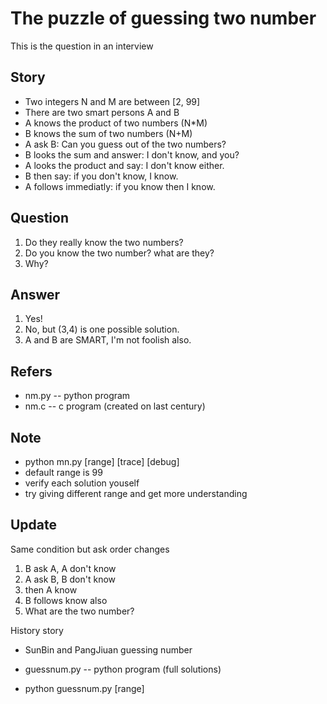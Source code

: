 The puzzle of guessing two number
======

This is the question in an interview

Story
------
* Two integers N and  M are between [2, 99]
* There are two smart persons A and B
* A knows the product of two numbers (N*M)
* B knows the sum of two numbers (N+M)
* A ask B: Can you guess out of the two numbers?
* B looks the sum and answer: I don't know, and you?
* A looks the product and say: I don't know either.
* B then say: if you don't know, I know.
* A follows immediatly: if you know then I know.

Question
-----
1. Do they really know the two numbers? 
2. Do you know the two number? what are they?
3. Why?

Answer
-----
1. Yes!
2. No, but (3,4) is one possible solution.
3. A and B are SMART, I'm not foolish also.

Refers
-----
- nm.py -- python program
- nm.c  -- c program (created on last century)

Note
-----
* python mn.py [range] [trace] [debug]
* default range is 99
* verify each solution youself
* try giving different range and get more understanding  

Update
-----
Same condition but ask order changes
1. B ask A, A don't know
2. A ask B, B don't know
3. then A know
4. B follows know also
5. What are the two number?

History story
- SunBin and PangJiuan guessing number

- guessnum.py -- python program (full solutions)
- python guessnum.py [range]

